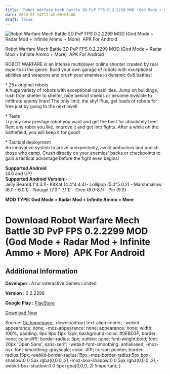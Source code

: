 ```yaml
---
title: 'Robot Warfare Mech Battle 3D PvP FPS 0.2.2299 MOD (God Mode + Radar Mod + Infinite Ammo + More)  APK For Android'
date: 2020-01-14T11:42:00+01:00
draft: false
---
```


![Robot Warfare Mech Battle 3D PvP FPS 0.2.2299 MOD (God Mode + Radar Mod + Infinite Ammo + More)  APK For Android](https://i0.wp.com/apkhome.net/wp-content/uploads/2020/01/Robot-Warfare-Mech-Battle-3D-PvP-FPS-0.2.2299-MOD-God-Mode-Radar-Mod-Infinite-Ammo-More.png "Robot Warfare Mech Battle 3D PvP FPS 0.2.2299 MOD (God Mode + Radar Mod + Infinite Ammo + More)  APK For Android")

  

Robot Warfare Mech Battle 3D PvP FPS 0.2.2299 MOD (God Mode + Radar Mod + Infinite Ammo + More)  APK For Android

ROBOT WARFARE is an intense multiplayer online shooter created by real experts in the genre. Build your own garage of robots with exceptional abilities and weapons and crush your enemies in dynamic 6v6 battles!

\* 25+ original robots  
A huge variety of robots with exceptional capabilities. Jump on buildings, rush from shelter to shelter, hide behind shields or become invisible to infiltrate enemy lines! The only limit: the sky! Plus, get loads of robots for free just by going to the next level!

\* Tests  
Try any new prestige robot you want and get the best for absolutely free! Rent any robot you like, improve it and get into fights. After a while on the battlefield, you will keep it for good!

\* Tactical deployment  
An innovative system to arrive unexpectedly, avoid ambushes and punish those who camp. Crush directly on your enemies' backs or checkpoints to gain a tactical advantage before the fight even begins!

**Supported Android**  
{4.0 and UP}  
**Supported Android Version**:-  
Jelly Bean(4.1"4.3.1)- KitKat (4.4"4.4.4)- Lollipop (5.0"5.0.2) - Marshmallow (6.0 - 6.0.1) - Nougat (7.0 " 7.1.1) - Oreo (8.0-8.1) - Pie (9.0)

**MOD TYPE: God Mode + Radar Mod + Infinite Ammo + More**

Download Robot Warfare Mech Battle 3D PvP FPS 0.2.2299 MOD (God Mode + Radar Mod + Infinite Ammo + More)  APK For Android
==========================================================================================================================

Additional Information
----------------------

**Developer :** Azur Interactive Games Limited

**Version :** 0.2.2298

**Google Play :** [PlayStore](https://play.google.com/store/apps/details?id=ru.azurinteractive.robotwarfare)

  

[Download Now](https://store4app.co/post/robot-warfare-mech-battle-3d-pvp-fps-0-2-2299-mod-god-mode-radar-mod-infinite-ammo-more-apk-for-android_1578847010)

  
Source: [Go homepage.](https://store4app.co/post/robot-warfare-mech-battle-3d-pvp-fps-0-2-2299-mod-god-mode-radar-mod-infinite-ammo-more-apk-for-android_1578847010) .downloadtop{ text-align:center; -webkit-appearance: none; -moz-appearance: none; appearance: none; width: 100%; padding: 9px 9px 11px 13px; background-color: #0EBD3F; border: none; color:#fff; border-radius: 3px; outline: none; font-weight;bold; font: 20px 'Open Sans', sans-serif; -webkit-font-smoothing: antialiased; -moz-osx-font-smoothing: grayscale; color: #fff; cursor: pointer; border-radius:15px;-webkit-border-radius:15px;-moz-border-radius:5px;box-shadow:0 0 5px rgba(0,0,0,.2);-moz-box-shadow:0 0 5px rgba(0,0,0,.2);-webkit-box-shadow:0 0 5px rgba(0,0,0,.2) !important; }